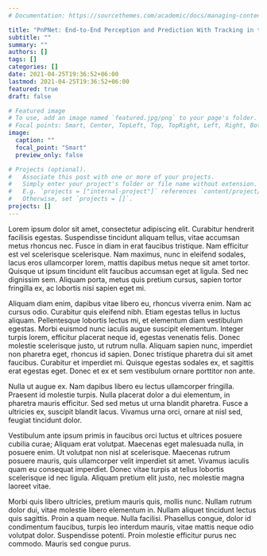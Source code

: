 ```yaml
---
# Documentation: https://sourcethemes.com/academic/docs/managing-content/

title: "PnPNet: End-to-End Perception and Prediction With Tracking in the Loop"
subtitle: ""
summary: ""
authors: []
tags: []
categories: []
date: 2021-04-25T19:36:52+06:00
lastmod: 2021-04-25T19:36:52+06:00
featured: true
draft: false

# Featured image
# To use, add an image named `featured.jpg/png` to your page's folder.
# Focal points: Smart, Center, TopLeft, Top, TopRight, Left, Right, BottomLeft, Bottom, BottomRight.
image:
  caption: ""
  focal_point: "Smart"
  preview_only: false

# Projects (optional).
#   Associate this post with one or more of your projects.
#   Simply enter your project's folder or file name without extension.
#   E.g. `projects = ["internal-project"]` references `content/project/deep-learning/index.md`.
#   Otherwise, set `projects = []`.
projects: []
---
```

Lorem ipsum dolor sit amet, consectetur adipiscing elit. Curabitur hendrerit facilisis egestas. Suspendisse tincidunt aliquam tellus, vitae accumsan metus rhoncus nec. Fusce in diam in erat faucibus tristique. Nam efficitur est vel scelerisque scelerisque. Nam maximus, nunc in eleifend sodales, lacus eros ullamcorper lorem, mattis dapibus metus neque sit amet tortor. Quisque ut ipsum tincidunt elit faucibus accumsan eget at ligula. Sed nec dignissim sem. Aliquam porta, metus quis pretium cursus, sapien tortor fringilla ex, ac lobortis nisi sapien eget mi.

Aliquam diam enim, dapibus vitae libero eu, rhoncus viverra enim. Nam ac cursus odio. Curabitur quis eleifend nibh. Etiam egestas tellus in luctus aliquam. Pellentesque lobortis lectus mi, et elementum diam vestibulum egestas. Morbi euismod nunc iaculis augue suscipit elementum. Integer turpis lorem, efficitur placerat neque id, egestas venenatis felis. Donec molestie scelerisque justo, ut rutrum nulla. Aliquam sapien nunc, imperdiet non pharetra eget, rhoncus id sapien. Donec tristique pharetra dui sit amet faucibus. Curabitur et imperdiet mi. Quisque egestas sodales ex, et sagittis erat egestas eget. Donec et ex et sem vestibulum ornare porttitor non ante.

Nulla ut augue ex. Nam dapibus libero eu lectus ullamcorper fringilla. Praesent id molestie turpis. Nulla placerat dolor a dui elementum, in pharetra mauris efficitur. Sed sed metus ut urna blandit pharetra. Fusce a ultricies ex, suscipit blandit lacus. Vivamus urna orci, ornare at nisl sed, feugiat tincidunt dolor.

Vestibulum ante ipsum primis in faucibus orci luctus et ultrices posuere cubilia curae; Aliquam erat volutpat. Maecenas eget malesuada nulla, in posuere enim. Ut volutpat non nisl at scelerisque. Maecenas rutrum posuere mauris, quis ullamcorper velit imperdiet sit amet. Vivamus iaculis quam eu consequat imperdiet. Donec vitae turpis at tellus lobortis scelerisque id nec ligula. Aliquam pretium elit justo, nec molestie magna laoreet vitae.

Morbi quis libero ultricies, pretium mauris quis, mollis nunc. Nullam rutrum dolor dui, vitae molestie libero elementum in. Nullam aliquet tincidunt lectus quis sagittis. Proin a quam neque. Nulla facilisi. Phasellus congue, dolor id condimentum faucibus, turpis leo interdum mauris, vitae mattis neque odio volutpat dolor. Suspendisse potenti. Proin molestie efficitur purus nec commodo. Mauris sed congue purus.

